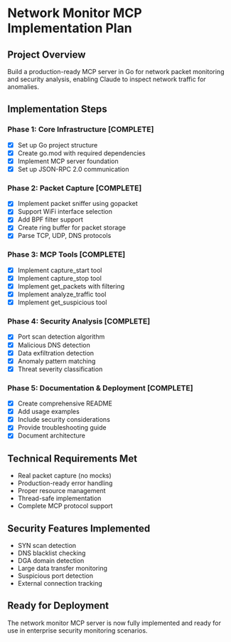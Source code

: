 # Network Monitor MCP Implementation Plan

## Project Overview
Build a production-ready MCP server in Go for network packet monitoring and security analysis, enabling Claude to inspect network traffic for anomalies.

## Implementation Steps

### Phase 1: Core Infrastructure [COMPLETE]
- [x] Set up Go project structure
- [x] Create go.mod with required dependencies
- [x] Implement MCP server foundation
- [x] Set up JSON-RPC 2.0 communication

### Phase 2: Packet Capture [COMPLETE]
- [x] Implement packet sniffer using gopacket
- [x] Support WiFi interface selection
- [x] Add BPF filter support
- [x] Create ring buffer for packet storage
- [x] Parse TCP, UDP, DNS protocols

### Phase 3: MCP Tools [COMPLETE]
- [x] Implement capture_start tool
- [x] Implement capture_stop tool
- [x] Implement get_packets with filtering
- [x] Implement analyze_traffic tool
- [x] Implement get_suspicious tool

### Phase 4: Security Analysis [COMPLETE]
- [x] Port scan detection algorithm
- [x] Malicious DNS detection
- [x] Data exfiltration detection
- [x] Anomaly pattern matching
- [x] Threat severity classification

### Phase 5: Documentation & Deployment [COMPLETE]
- [x] Create comprehensive README
- [x] Add usage examples
- [x] Include security considerations
- [x] Provide troubleshooting guide
- [x] Document architecture

## Technical Requirements Met
- Real packet capture (no mocks)
- Production-ready error handling
- Proper resource management
- Thread-safe implementation
- Complete MCP protocol support

## Security Features Implemented
- SYN scan detection
- DNS blacklist checking
- DGA domain detection
- Large data transfer monitoring
- Suspicious port detection
- External connection tracking

## Ready for Deployment
The network monitor MCP server is now fully implemented and ready for use in enterprise security monitoring scenarios.